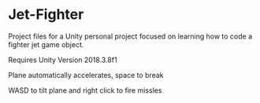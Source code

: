 # Jet-Fighter
Project files for a Unity personal project focused on learning how to code a fighter jet game object.

Requires Unity Version 2018.3.8f1

Plane automatically accelerates, space to break

WASD to tilt plane and right click to fire missles
